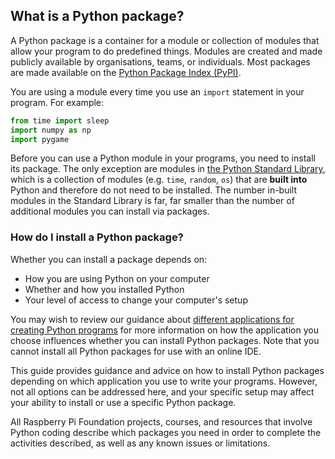 ## What is a Python package?

A Python package is a container for a module or collection of modules that allow your program to do predefined things. Modules are created and made publicly available by organisations, teams, or individuals. Most packages are made available on the [Python Package Index (PyPI)](https://pypi.org).

You are using a module every time you use an `import` statement in your program. For example:

```python
from time import sleep
import numpy as np
import pygame
```

Before you can use a Python module in your programs, you need to install its package. The only exception are modules in [the Python Standard Library](https://docs.python.org/3/library/), which is a collection of modules (e.g. `time`, `random`, `os`) that are **built into** Python and therefore do not need to be installed. The number in-built modules in the Standard Library is far, far smaller than the number of additional modules you can install via packages.

### How do I install a Python package?

Whether you can install a package depends on:

- How you are using Python on your computer
- Whether and how you installed Python
- Your level of access to change your computer's setup

You may wish to review our guidance about [different applications for creating Python programs](https://projects.raspberrypi.org/en/projects/python-install-options) for more information on how the application you choose influences whether you can install Python packages. Note that you cannot install all Python packages for use with an online IDE.

This guide provides guidance and advice on how to install Python packages depending on which application you use to write your programs. However, not all options can be addressed here, and your specific setup may affect your ability to install or use a specific Python package.

All Raspberry Pi Foundation projects, courses, and resources that involve Python coding describe which packages you need in order to complete the activities described, as well as any known issues or limitations.
